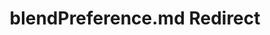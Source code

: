 ---
title: blendPreference.md Redirect
redirect_to: /Pages/StereoKit/SKSettings/blendPreference.html
---